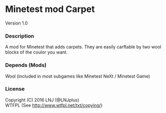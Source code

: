 # Minetest mod Carpet
Version 1.0

### Description
A mod for Minetest that adds carpets.
They are easily carftable by two wool blocks of the coulor you want.

### Depends (Mods)
Wool (included in most subgames like Minetest NeXt / Minetest Game)

### License
Copyright (C) 2016 LNJ (@LNJplus)<br />
WTFPL (See http://www.wtfpl.net/txt/copying/)
